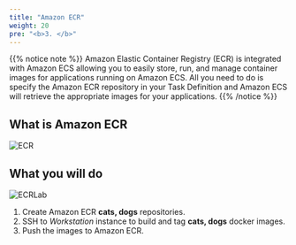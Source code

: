```yaml
---
title: "Amazon ECR"
weight: 20
pre: "<b>3. </b>"
---
```


{{% notice note %}}
Amazon Elastic Container Registry (ECR) is integrated with Amazon ECS allowing you to easily store, run, and manage container images for applications running on Amazon ECS. All you need to do is specify the Amazon ECR repository in your Task Definition and Amazon ECS will retrieve the appropriate images for your applications.
{{% /notice %}}

## What is Amazon ECR
![ECR](/images/ecr/ecr_1.svg)

## What you will do
![ECRLab](/images/ecr/ecr_2.svg)

1. Create Amazon ECR **cats, dogs** repositories. 
2. SSH to *Workstation* instance to build and tag **cats, dogs** docker images. 
3. Push the images to Amazon ECR. 
